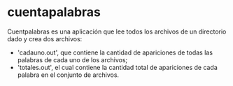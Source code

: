 # cuentapalabras
Cuentpalabras es una aplicación que lee todos los archivos de un directorio dado y crea dos archivos:
 - 'cadauno.out', que contiene la cantidad de apariciones de todas las palabras de cada uno de los archivos;
 - 'totales.out', el cual contiene la cantidad total de apariciones de cada palabra en el conjunto de archivos.
